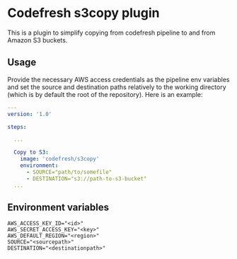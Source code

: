# Codefresh s3copy plugin

This is a plugin to simplify copying from codefresh pipeline to and from Amazon S3 buckets.

## Usage

Provide the necessary AWS access credentials as the pipeline env variables and set the source and destination paths relatively to the working directory (which is by default the root of the repository). Here is an example:


```yaml
---
version: '1.0'

steps:

  ...

  Copy to S3:
    image: 'codefresh/s3copy'
    environment:
      - SOURCE="path/to/somefile"
      - DESTINATION="s3://path-to-s3-bucket"
  ...

```

## Environment variables

```text
AWS_ACCESS_KEY_ID="<id>"
AWS_SECRET_ACCESS_KEY="<key>"
AWS_DEFAULT_REGION="<region>"
SOURCE="<sourcepath>"
DESTINATION="<destinationpath>"

```
